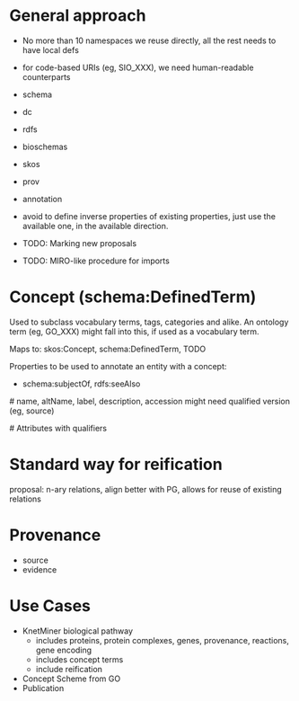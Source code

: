 # General approach

* No more than 10 namespaces we reuse directly, all the rest needs to have local defs
* for code-based URIs (eg, SIO_XXX), we need human-readable counterparts

* schema
* dc
* rdfs
* bioschemas
* skos
* prov
* annotation

* avoid to define inverse properties of existing properties, just use the available one, in the 
  available direction.

* TODO: Marking new proposals
* TODO: MIRO-like procedure for imports

# Concept (schema:DefinedTerm)

Used to subclass vocabulary terms, tags, categories and alike.
An ontology term (eg, GO_XXX) might fall into this, if used as a vocabulary term.

Maps to: skos:Concept, schema:DefinedTerm, TODO

Properties to be used to annotate an entity with a concept:

* schema:subjectOf, rdfs:seeAlso 


# name, altName, label, description, accession
  might need qualified version (eg, source)



# Attributes with qualifiers


# Standard way for reification
  proposal: n-ary relations, align better with PG, allows for reuse of existing relations


# Provenance
  * source
  * evidence


# Use Cases
  * KnetMiner biological pathway
    * includes proteins, protein complexes, genes, provenance, reactions, gene encoding
    * includes concept terms
    * include reification
  * Concept Scheme from GO
  * Publication
  



